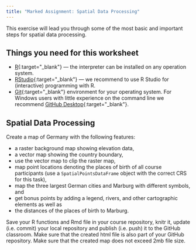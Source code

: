 ```yaml
---
title: "Marked Assignment: Spatial Data Processing"
---
```


This exercise will lead you through some of the most basic and important steps for spatial data processing.


## Things you need for this worksheet
  * [R](https://cran.r-project.org/){:target="_blank"} — the interpreter can be installed on any operation system.
  * [RStudio](https://www.rstudio.com/){:target="_blank"} — we recommend to use R Studio for (interactive) programming with R.
  * [Git](https://git-scm.com/downloads){:target="_blank"} environment for your operating system. For Windows users with little experience on the command line we recommend [GitHub Desktop](https://desktop.github.com/){:target="_blank"}.



## Spatial Data Processing

Create a map of Germany with the following features:

- a raster background map showing elevation data,
- a vector map showing the country boundary,
- use the vector map to clip the raster map,
- map point locations denoting the places of birth of all course participants 
(use a `SpatialPointsDataFrame` object with the correct CRS for this task),
- map the three largest German cities and Marburg with different symbols, and
- get bonus points by adding a legend, rivers, and other cartographic elements as well as
- the distances of the places of birth to Marburg.




Save your R functions and Rmd file in your course repository, knitr it, update (i.e. commit) your local repository and publish (i.e. push) it to the GitHub classroom. Make sure that the created html file is also part of your GitHub repository. Make sure that the created map does not exceed 2mb file size.




<!-- funky chunky

watch out
{: .notice--warning}

OMG
{: .notice--info}




## Aerial images of Marburg Open Forest
The aerial images used within this course cover the area of Marburg Open Forest. They are thankfully provided by the [Hessische Verwaltung für Bodenmanagement und Geoinformation (HVBG)](http://www.hvbg.hessen.de/irj/HVBG_Internet){:target="_blank"}. The dataset consists of several tiles which are visualized in the map below in a reduced spatial resolution.

{% include media url="/assets/misc/aerial_images_map.html" %}
[Full screen version of the map]({{ site.baseurl }}/assets/misc/aerial_images_map.html){:target="_blank"}

-->

